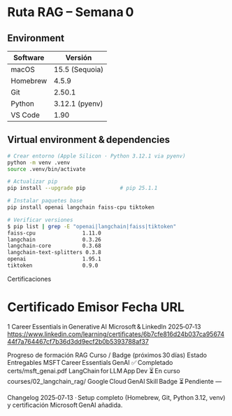 # Ruta RAG – Semana 0

## Environment
| Software | Versión |
|----------|---------|
| macOS    | 15.5 (Sequoia) |
| Homebrew | 4.5.9 |
| Git      | 2.50.1 |
| Python   | 3.12.1 (pyenv) |
| VS Code  | 1.90 |

## Virtual environment & dependencies
```bash
# Crear entorno (Apple Silicon · Python 3.12.1 via pyenv)
python -m venv .venv
source .venv/bin/activate

# Actualizar pip
pip install --upgrade pip           # pip 25.1.1

# Instalar paquetes base
pip install openai langchain faiss-cpu tiktoken

# Verificar versiones
$ pip list | grep -E "openai|langchain|faiss|tiktoken"
faiss-cpu               1.11.0
langchain               0.3.26
langchain-core          0.3.68
langchain-text-splitters 0.3.8
openai                  1.95.1
tiktoken                0.9.0

```

Certificaciones
#	Certificado	Emisor	Fecha	URL
1	Career Essentials in Generative AI	Microsoft & LinkedIn	2025‑07‑13	https://www.linkedin.com/learning/certificates/6b7cfe816d24b037ca9567444f7a764467cf7b36d3dd9ecf2b0b5393788af37

Progreso de formación RAG
Curso / Badge (próximos 30 días)	Estado	Entregables
MSFT Career Essentials GenAI	✅ Completado	certs/msft_genai.pdf
LangChain for LLM App Dev	⏳ En curso	courses/02_langchain_rag/
Google Cloud GenAI Skill Badge	⏳ Pendiente	—

Changelog
2025‑07‑13 · Setup completo (Homebrew, Git, Python 3.12, venv) y certificación Microsoft GenAI añadida.